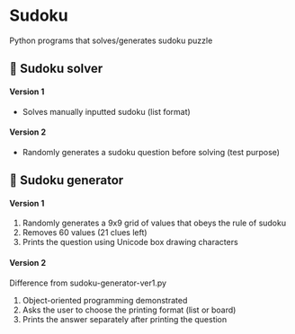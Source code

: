 # Sudoku
Python programs that solves/generates sudoku puzzle
## :small_blue_diamond: Sudoku solver
#### Version 1
- Solves manually inputted sudoku (list format)
#### Version 2
- Randomly generates a sudoku question before solving (test purpose)

## :small_orange_diamond: Sudoku generator
#### Version 1
1. Randomly generates a 9x9 grid of values that obeys the rule of sudoku
2. Removes 60 values (21 clues left)
3. Prints the question using Unicode box drawing characters
#### Version 2
Difference from sudoku-generator-ver1.py
1. Object-oriented programming demonstrated
2. Asks the user to choose the printing format (list or board)
3. Prints the answer separately after printing the question
